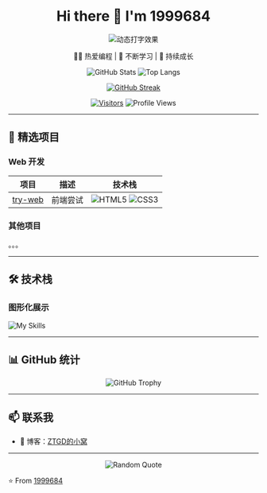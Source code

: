 <div align="center">
  <h1> Hi there 👋 I'm 1999684</h1>
  <img src="https://readme-typing-svg.demolab.com?font=Fira+Code&weight=600&size=24&duration=3000&pause=1000&color=20C20E&width=435&lines=欢迎访问;热爱编程；不断学习；持续成长" alt="动态打字效果" />

  <p>🧑‍💻 热爱编程 | 🌱 不断学习 | 🚀 持续成长</p>

  ![GitHub Stats](https://github-readme-stats.vercel.app/api?username=1999684&show_icons=true&theme=radical&hide_border=true)
  ![Top Langs](https://github-readme-stats.vercel.app/api/top-langs/?username=1999684&layout=compact&theme=radical&hide_border=true)

  [![GitHub Streak](https://github-readme-streak-stats.herokuapp.com/?user=1999684&theme=radical&hide_border=true)](https://github.com/1999684)

  [![Visitors](https://visitor-badge.glitch.me/badge?page_id=1999684.1999684)](https://github.com/1999684)
  ![Profile Views](https://komarev.com/ghpvc/?username=1999684&color=blueviolet)
</div>

---

## 🚀 精选项目

### Web 开发
| 项目                                          | 描述       | 技术栈                                                       |
| --------------------------------------------- | ---------- | ------------------------------------------------------------ |
| [try-web](https://github.com/1999684/try-web) | 前端尝试   | ![HTML5](https://img.shields.io/badge/-HTML5-E34F26?logo=html5&logoColor=white) ![CSS3](https://img.shields.io/badge/-CSS3-1572B6?logo=css3) |

### 其他项目

。。。

---

## 🛠️ 技术栈

### 图形化展示
![My Skills](https://skillicons.dev/icons?i=java,cpp,html,css,git,github,idea,vscode)

---

## 📊 GitHub 统计

<div align="center">
  <img src="https://github-profile-trophy.vercel.app/?username=1999684&theme=radical&no-frame=true&row=1&&margin-w=20&no-bg=true" alt="GitHub Trophy" />
</div>

---

## 📫 联系我

- 🔗 博客：[ZTGD的小窝](https://ztgdblog.icu/)

---

<div align="center">
  <img src="https://quotes-github-readme.vercel.app/api?type=horizontal&theme=radical" alt="Random Quote" />
</div>

⭐️ From [1999684](https://github.com/1999684)
